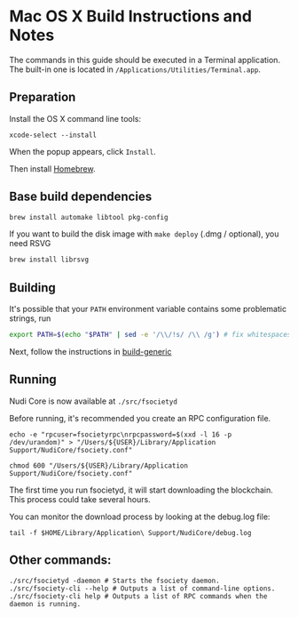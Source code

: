 Mac OS X Build Instructions and Notes
====================================
The commands in this guide should be executed in a Terminal application.
The built-in one is located in `/Applications/Utilities/Terminal.app`.

Preparation
-----------
Install the OS X command line tools:

`xcode-select --install`

When the popup appears, click `Install`.

Then install [Homebrew](https://brew.sh).

Base build dependencies
-----------------------

```bash
brew install automake libtool pkg-config
```

If you want to build the disk image with `make deploy` (.dmg / optional), you need RSVG
```bash
brew install librsvg
```

Building
--------

It's possible that your `PATH` environment variable contains some problematic strings, run
```bash
export PATH=$(echo "$PATH" | sed -e '/\\/!s/ /\\ /g') # fix whitespaces
```

Next, follow the instructions in [build-generic](build-generic.md)

Running
-------

Nudi Core is now available at `./src/fsocietyd`

Before running, it's recommended you create an RPC configuration file.

    echo -e "rpcuser=fsocietyrpc\nrpcpassword=$(xxd -l 16 -p /dev/urandom)" > "/Users/${USER}/Library/Application Support/NudiCore/fsociety.conf"

    chmod 600 "/Users/${USER}/Library/Application Support/NudiCore/fsociety.conf"

The first time you run fsocietyd, it will start downloading the blockchain. This process could take several hours.

You can monitor the download process by looking at the debug.log file:

    tail -f $HOME/Library/Application\ Support/NudiCore/debug.log

Other commands:
-------

    ./src/fsocietyd -daemon # Starts the fsociety daemon.
    ./src/fsociety-cli --help # Outputs a list of command-line options.
    ./src/fsociety-cli help # Outputs a list of RPC commands when the daemon is running.
